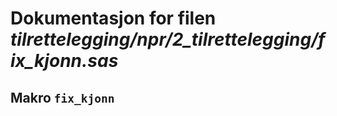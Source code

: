
# Dokumentasjon for filen *tilrettelegging/npr/2_tilrettelegging/fix_kjonn.sas*


## Makro `fix_kjonn`

